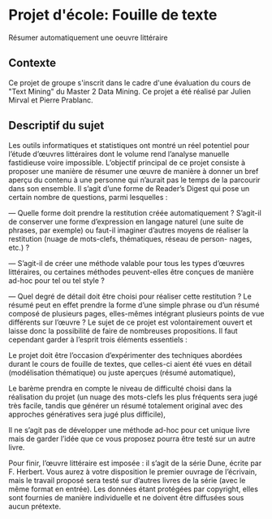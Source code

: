 # Projet d'école: Fouille de texte
Résumer automatiquement une oeuvre littéraire

## Contexte
Ce projet de groupe s'inscrit dans le cadre d'une évaluation du cours de "Text Mining" du Master 2 Data Mining. Ce projet a été réalisé par Julien Mirval et Pierre Prablanc.

## Descriptif du sujet

Les outils informatiques et statistiques ont montré un réel potentiel pour l’étude d’œuvres littéraires
dont le volume rend l’analyse manuelle fastidieuse voire impossible. L’objectif principal de ce projet
consiste à proposer une manière de résumer une œuvre de manière à donner un bref aperçu du contenu
à une personne qui n’aurait pas le temps de la parcourir dans son ensemble. Il s’agit d’une forme de
Reader’s Digest qui pose un certain nombre de questions, parmi lesquelles :

— Quelle forme doit prendre la restitution créée automatiquement ? S’agit-il de conserver une
forme d’expression en langage naturel (une suite de phrases, par exemple) ou faut-il imaginer
d’autres moyens de réaliser la restitution (nuage de mots-clefs, thématiques, réseau de person-
nages, etc.) ?

— S’agit-il de créer une méthode valable pour tous les types d’œuvres littéraires, ou certaines
méthodes peuvent-elles être conçues de manière ad-hoc pour tel ou tel style ?

— Quel degré de détail doit être choisi pour réaliser cette restitution ? Le résumé peut en effet
prendre la forme d’une simple phrase ou d’un résumé composé de plusieurs pages, elles-mêmes
intégrant plusieurs points de vue différents sur l’œuvre ?
Le sujet de ce projet est volontairement ouvert et laisse donc la possibilité de faire de nombreuses
propositions. Il faut cependant garder à l’esprit trois éléments essentiels :

Le projet doit être l’occasion d’expérimenter des techniques abordées durant le cours de fouille
de textes, que celles-ci aient été vues en détail (modélisation thématique) ou juste aperçues
(résumé automatique),

Le barème prendra en compte le niveau de difficulté choisi dans la réalisation du projet (un nuage
des mots-clefs les plus fréquents sera jugé très facile, tandis que générer un résumé totalement
original avec des approches génératives sera jugé plus difficile),

Il ne s’agit pas de développer une méthode ad-hoc pour cet unique livre mais de garder l’idée
que ce vous proposez pourra être testé sur un autre livre.

Pour finir, l’œuvre littéraire est imposée : il s’agit de la série Dune, écrite par F. Herbert. Vous aurez
à votre disposition le premier ouvrage de l’écrivain, mais le travail proposé sera testé sur d’autres
livres de la série (avec le même format en entrée). Les données étant protégées par copyright, elles
sont fournies de manière individuelle et ne doivent être diffusées sous aucun prétexte.

